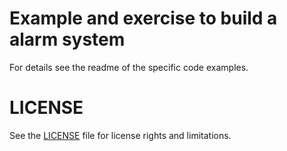 # Example and exercise to build a alarm system

For details see the readme of the specific code examples.

# LICENSE
See the [LICENSE](../LICENSE.md) file for license rights and limitations.
